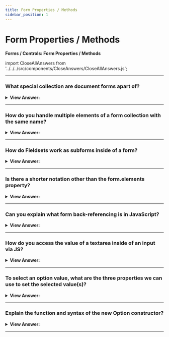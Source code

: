 ```yaml
---
title: Form Properties / Methods
sidebar_position: 1
---
```


# Form Properties / Methods

**Forms / Controls: Form Properties / Methods**

<head>
  <title>Form Properties / Methods - JavaScript Interview Questions & Answers</title>
  <meta charSet="utf-8" />
</head>

import CloseAllAnswers from '../../../src/components/CloseAnswers/CloseAllAnswers.js';

<CloseAllAnswers />

---

### What special collection are document forms apart of?

<details>
  <summary><strong>View Answer:</strong></summary>
  <div>
  <div><strong>Interview Response:</strong> Document forms are members of the special collection document.forms. That is a so-called “named collection”: it is both named and ordered. We can use both the name and the number in the document to get the form.
    </div><br />
  <div><strong className="codeExample">Code Example:</strong><br /><br />

  <div></div>

```js
document.forms.my; // the form with name="my"
document.forms[0]; // the first form in the document
```

<p>When we have a form, then any element is available in the named collection form.elements.</p>
  <div><strong className="codeExample">Code Example:</strong><br /><br />

  <div></div>

```html
<form name="my">
  <input name="one" value="1" />
  <input name="two" value="2" />
</form>

<script>
  // get the form
  let form = document.forms.my; // <form name="my"> element

  // get the element
  let elem = form.elements.one; // <input name="one"> element

  alert(elem.value); // 1
</script>
```

  </div>

  </div>
  </div>
</details>

---

### How do you handle multiple elements of a form collection with the same name?

<details>
  <summary><strong>View Answer:</strong></summary>
  <div>
  <div><strong>Interview Response:</strong> There may be multiple elements with the same name. This is typical with radio buttons and checkboxes. that case, form.elements[name] is a collection. These navigation properties do not depend on the tag structure. All control elements, no matter how deep they are in the form, are available in form.elements.
    </div><br />
  <div><strong className="codeExample">Code Example:</strong><br /><br />

  <div></div>

```html
<form>
  <input type="radio" name="age" value="10" />
  <input type="radio" name="age" value="20" />
</form>

<script>
  let form = document.forms[0];

  let ageElems = form.elements.age;

  alert(ageElems[0]); // [object HTMLInputElement]
</script>
```

  </div>
  </div>
</details>

---

### How do Fieldsets work as subforms inside of a form?

<details>
  <summary><strong>View Answer:</strong></summary>
  <div>
  <div><strong>Interview Response:</strong> A form may have one or many &#8249;fieldset&#8250; elements inside it. They also have elements property that lists form controls inside them. The HTML &#8249;fieldset&#8250; element is used to group several controls as well as labels &#8250;label&#8250; within a web form. Fieldset properties can be accessed via the form.elements property.
    </div><br />
  <div><strong className="codeExample">Code Example:</strong><br /><br />

  <div></div>

```html
<body>
  <form id="form">
    <fieldset name="userFields">
      <legend>info</legend>
      <input name="login" type="text" />
    </fieldset>
  </form>

  <script>
    alert(form.elements.login); // <input name="login">

    let fieldset = form.elements.userFields;
    alert(fieldset); // HTMLFieldSetElement

    // we can get the input by name both from the form and from the fieldset
    alert(fieldset.elements.login == form.elements.login); // true
  </script>
</body>
```

  </div>
  </div>
</details>

---

### Is there a shorter notation other than the form.elements property?

<details>
  <summary><strong>View Answer:</strong></summary>
  <div>
  <div><strong>Interview Response:</strong> Yes, there is a shorter notation: we can access the element as form[index/name]. In other words, instead of form.elements.login we can write form.login. That also works, but there is a minor issue: if we access an element, and then change its name, then it is still available under the old name (as well as under the new one). That is usually not a problem, however, because we rarely change names of form elements.
    </div><br />
  <div><strong className="codeExample">Code Example:</strong><br /><br />

  <div></div>

```html
<form id="form">
  <input name="login" />
</form>

<script>
  alert(form.elements.login == form.login); // true, the same <input>

  form.login.name = 'username'; // change the name of the input

  // form.elements updated the name:
  alert(form.elements.login); // undefined
  alert(form.elements.username); // input

  // form allows both names: the new one and the old one
  alert(form.username == form.login); // true
</script>
```

  </div>
  </div>
</details>

---

### Can you explain what form back-referencing is in JavaScript?

<details>
  <summary><strong>View Answer:</strong></summary>
  <div>
  <div><strong>Interview Response:</strong> For any element, the form is available as element.form. So, a form references all elements, and elements reference the form.
    </div><br />
  <div><strong className="codeExample">Code Example:</strong><br /><br />

  <div></div>

```html
<form id="form">
  <input type="text" name="login" />
</form>

<script>
  // form -> element
  let login = form.login;

  // element -> form
  alert(login.form); // HTMLFormElement
</script>
```

  </div>
  </div>
</details>

---

### How do you access the value of a textarea inside of an input via JS?

<details>
  <summary><strong>View Answer:</strong></summary>
  <div>
  <div><strong>Interview Response:</strong> You can access the value of a textarea using textarea.value. It is not recommended to access the value using innerHTML, because it stores only the HTML that was initially on the page, not the current value.
    </div>
  </div>
</details>

---

### To select an option value, what are the three properties we can use to set the selected value(s)?

<details>
  <summary><strong>View Answer:</strong></summary>
  <div>
  <div><strong>Interview Response:</strong> A &#8249;select&#8250; element has 3 important properties including the select option, value, and selectedIndex properties. The select.options is a collection &#8249;option&#8250; sub-elements. The select.value property is the value of the current selected &#8249;option&#8250;. The select.selectedIndex is the number currently selected &#8249;option&#8250;. They provide three different ways of setting a value for a &#8249;select&#8250;. Find the corresponding &#8249;option&#8250; element (e.g. among select.options) and set its option.selected to true. If we know a new value: set, select.value to the new value. If we know the new option number: set select.selectedIndex to that number.
    </div><br />
  <div><strong className="codeExample">Code Example:</strong><br /><br />

  <div></div>

```html
<select id="select">
  <option value="apple">Apple</option>
  <option value="pear">Pear</option>
  <option value="banana">Banana</option>
</select>

<script>
  // all three lines do the same thing
  select.options[2].selected = true;
  select.selectedIndex = 2;
  select.value = 'banana';
  // please note: options start from zero, so index 2 means the 3rd option.
</script>
```

  </div>
  </div>
</details>

---

### Explain the function and syntax of the new Option constructor?

<details>
  <summary><strong>View Answer:</strong></summary>
  <div>
  <div><strong>Interview Response:</strong> The little-known JavaScript Option() constructor allows you to avoid the verbose syntax of creating DOM elements. The Option() constructor creates a new HTMLOptionElement. Text is a DOMString representing the content of the element, i.e. the displayed text. If this is not specified, a default value of "" (empty string) is used. The optional value argue is DOMString representing the value of the HTMLOptionElement, i.e. the value attribute of the equivalent &#8249;option&#8250;. If this is not specified, the value of text is used as the value, e.g. for the associated &#8249;select&#8250; element's value when the form is submitted to the server. The defaultSelected parameter is a Boolean that sets the selected attribute value, i.e. so that this &#8249;option&#8250; will be the default value selected in the &#8249;select&#8250; element when the page is first loaded. If this is not specified, a default value of false is used. Note that a value of true does not set the option to selected if it is not already selected. The optional selected is a Boolean that sets the option's selected state; the default is false (not selected). If omitted, even if the defaultSelected argument is true, the option is not selected. Basically, the Option constructor allows you to create new selection options on the fly.
    </div><br />
  <div><strong className="codeExample">Code Example:</strong><br /><br />

<strong>Syntax: </strong> let newOption = new Option(text, value, defaultSelected, selected);<br /><br />

  <div></div>

```html
<div id="container">
  <form>
    <label for="name">Framework:</label>
    <input
      type="text"
      id="name"
      placeholder="Enter a framework"
      autocomplete="off"
    />

    <button id="btnAdd">Add</button>

    <label for="list">Framework List:</label>
    <select id="list" name="list" multiple></select>
    <button id="btnRemove">Remove Selected Framework</button>
  </form>
</div>

<script>
  const btnAdd = document.querySelector('#btnAdd');
  const btnRemove = document.querySelector('#btnRemove');
  const sb = document.querySelector('#list');
  const name = document.querySelector('#name');

  btnAdd.onclick = (e) => {
    e.preventDefault();

    // validate the option
    if (name.value == '') {
      alert('Please enter the name.');
      return;
    }
    // create a new option
    const option = new Option(name.value, name.value); // <--
    // add it to the list
    sb.add(option, undefined);

    // reset the value of the input
    name.value = '';
    name.focus();
  };

  // remove selected option
  btnRemove.onclick = (e) => {
    e.preventDefault();

    // save the selected option
    let selected = [];

    for (let i = 0; i < sb.options.length; i++) {
      selected[i] = sb.options[i].selected;
    }

    // remove all selected option
    let index = sb.options.length;
    while (index--) {
      if (selected[index]) {
        sb.remove(index);
      }
    }
  };
</script>
```

  </div>
  </div>
</details>

---
